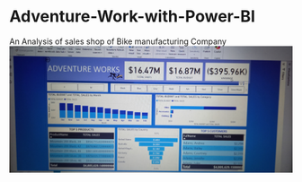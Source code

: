 # Adventure-Work-with-Power-BI
An Analysis of sales shop of Bike manufacturing Company
![DASHBOARD](DASHBOARD1.jpg)



